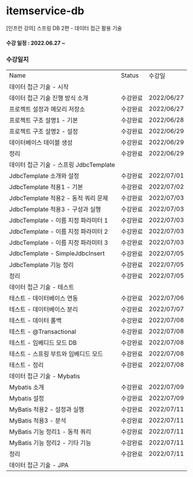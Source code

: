 # itemservice-db
[인프런 강의] 스프링 DB 2편 - 데이터 접근 활용 기술

#### 수강 일정 : 2022.06.27 ~

### 수강일지
| | | |
|-|-|-|
|Name|Status|수강일|
|데이터 접근 기술 - 시작| | |
|데이터 접근 기술 진행 방식 소개|수강완료|2022/06/27|
|프로젝트 설정과 메모리 저장소|수강완료|2022/06/27|
|프로젝트 구조 설명1 - 기본|수강완료|2022/06/28|
|프로젝트 구조 설명2 - 설정|수강완료|2022/06/29|
|데이터베이스 테이블 생성|수강완료|2022/06/29|
|정리|수강완료|2022/06/29|
|데이터 접근 기술 - 스프링 JdbcTemplate| | |
|JdbcTemplate 소개와 설정|수강완료|2022/07/01|
|JdbcTemplate 적용1 - 기본|수강완료|2022/07/02|
|JdbcTemplate 적용2 - 동적 쿼리 문제|수강완료|2022/07/03|
|JdbcTemplate 적용3 - 구성과 실행|수강완료|2022/07/03|
|JdbcTemplate - 이름 지정 파라미터 1|수강완료|2022/07/03|
|JdbcTemplate - 이름 지정 파라미터 2|수강완료|2022/07/03|
|JdbcTemplate - 이름 지정 파라미터 3|수강완료|2022/07/03|
|JdbcTemplate - SimpleJdbcInsert|수강완료|2022/07/05|
|JdbcTemplate 기능 정리|수강완료|2022/07/05|
|정리|수강완료|2022/07/05|
|데이터 접근 기술 - 테스트| | |
|테스트 - 데이터베이스 연동|수강완료|2022/07/06|
|테스트 - 데이터베이스 분리|수강완료|2022/07/07|
|테스트 - 데이터 롤백|수강완료|2022/07/08|
|테스트 - @Transactional|수강완료|2022/07/08|
|테스트 - 임베디드 모드 DB|수강완료|2022/07/08|
|테스트 - 스프링 부트와 임베디드 모드|수강완료|2022/07/08|
|테스트 - 정리|수강완료|2022/07/08|
|데이터 접근 기술 - Mybatis| | |
|Mybatis 소개|수강완료|2022/07/09|
|Mybatis 설정|수강완료|2022/07/09|
|MyBatis 적용2 - 설정과 실행|수강완료|2022/07/11|
|MyBatis 적용3 - 분석|수강완료|2022/07/11|
|MyBatis 기능 정리1 - 동적 쿼리|수강완료|2022/07/11|
|MyBatis 기능 정리2 - 기타 기능|수강완료|2022/07/11|
|정리|수강완료|2022/07/11|
|데이터 접근 기술 - JPA| | |
